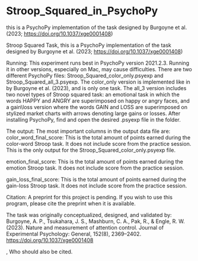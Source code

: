 # Stroop_Squared_in_PsychoPy
this is a PsychoPy implementation of the task designed by Burgoyne et al. (2023; https://doi.org/10.1037/xge0001408)

Stroop Squared Task, this is a PsychoPy implementation of the task designed by Burgoyne et al. (2023; https://doi.org/10.1037/xge0001408)

Running:
This experiment runs best in PsychoPy version 2021.2.3. Running it in other versions, especially on Mac, may cause difficulties. 
There are two different PsychoPy files: Stroop_Squared_color_only.psyexp and Stroop_Squared_all_3.psyexp. 
The  color_only version is implemented like in by Burgoyne et al. (2023), and is only one task. 
The all_3 version includes two novel types of Stroop squared task: an emotional task in which the words HAPPY and ANGRY are 
superimposed on happy or angry faces, and a gain\loss version where the words GAIN and LOSS are superimposed on stylized market charts with arrows 
denoting large gains or losses. 
After installing PsychoPy, find and open the desired .psyexp file in the folder. 

The output:
The most important columns in the output data file are:
color_word_final_score: This is the total amount of points earned during the color-word Stroop task. 
It does not include score from the practice session. This is the only output for the Stroop_Squared_color_only.psyexp file. 


emotion_final_score: This is the total amount of points earned during the emotion Stroop task. It does not include score from the practice session.


gain_loss_final_score: This is the total amount of points earned during the gain-loss Stroop task. It does not include score from the practice session.

Citation:
A preprint for this project is pending. If you wish to use this program, please cite the preprint when it is available. 

The task was originally conceptualized, designed, and validated by: 
Burgoyne, A. P., Tsukahara, J. S., Mashburn, C. A., Pak, R., & Engle, R. W. (2023). 
Nature and measurement of attention control. 
Journal of Experimental Psychology: General, 152(8), 2369–2402. 
https://doi.org/10.1037/xge0001408

, Who should also be cited. 
